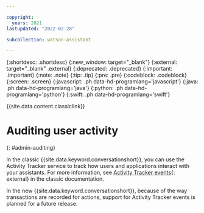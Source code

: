 ```yaml
---

copyright:
  years: 2021
lastupdated: "2022-02-28"

subcollection: watson-assistant

---
```


{:shortdesc: .shortdesc}
{:new_window: target="_blank"}
{:external: target="_blank" .external}
{:deprecated: .deprecated}
{:important: .important}
{:note: .note}
{:tip: .tip}
{:pre: .pre}
{:codeblock: .codeblock}
{:screen: .screen}
{:javascript: .ph data-hd-programlang='javascript'}
{:java: .ph data-hd-programlang='java'}
{:python: .ph data-hd-programlang='python'}
{:swift: .ph data-hd-programlang='swift'}

{{site.data.content.classiclink}}

# Auditing user activity
{: #admin-auditing}

In the classic {{site.data.keyword.conversationshort}}, you can use the Activity Tracker service to track how users and applications interact with your assistants. For more information, see [Activity Tracker events](/docs/assistant?topic=assistant-at-events){: external} in the classic documentation.

In the new {{site.data.keyword.conversationshort}}, because of the way transactions are recorded for actions, support for Activity Tracker events is planned for a future release. 